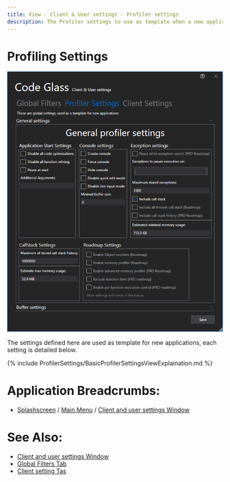 ```yaml
---
title: View - Client & User settings - Profiler settings 
description: The Profiler settings to use as template when a new application is added to CodeGlass
---
```

# Profiling Settings
![assets/img/ClientUserSettingsWindow/GlobalProfilingSettings.png](../../../assets/img/ClientUserSettingsWindow/GlobalProfilingSettings.png)

The settings defined here are used as template for new applications, each setting is detailed below.

{% include ProfilerSettings/BasicProfilerSettingsViewExplaination.md  %}

# Application Breadcrumbs: 
- [Splashscreen](../Splashscreen.md) / [Main Menu](../mainwindow.md) / [Client and user settings Window](../clientusersettingswindow.md)


# See Also:
 - [Client and user settings Window](../clientusersettingswindow.md)
 - [Global Filters Tab](globalfilters.md)
 - [Client setting Tas](ClientSettings.md)
